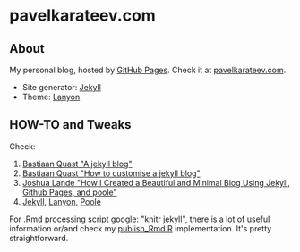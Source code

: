 # pavelkarateev.com

## About

My personal blog, hosted by [GitHub Pages](http://pages.github.com/). Check it at [pavelkarateev.com](http://pavelkarateev.com/).

- Site generator: [Jekyll](http://jekyllrb.com/)
- Theme: [Lanyon](http://lanyon.getpoole.com/)

## HOW-TO and Tweaks

Check:

1. [Bastiaan Quast "A jekyll blog"](http://qua.st/jekyll-blog/)
2. [Bastiaan Quast "How to customise a jekyll blog"](http://qua.st/customise-jekyll-blog/)
3. [Joshua Lande "How I Created a Beautiful and Minimal Blog Using Jekyll, Github Pages, and poole"](http://joshualande.com/jekyll-github-pages-poole/)
4. [Jekyll](http://jekyllrb.com/), [Lanyon](http://lanyon.getpoole.com/), [Poole](https://github.com/poole/poole)

For .Rmd processing script google: "knitr jekyll", there is a lot of useful information or/and check my [publish_Rmd.R](publish_Rmd.R) implementation. It's pretty straightforward.
